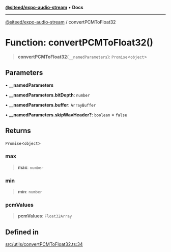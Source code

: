 [**@siteed/expo-audio-stream**](../README.md) • **Docs**

***

[@siteed/expo-audio-stream](../README.md) / convertPCMToFloat32

# Function: convertPCMToFloat32()

> **convertPCMToFloat32**(`__namedParameters`): `Promise`\<`object`\>

## Parameters

• **\_\_namedParameters**

• **\_\_namedParameters.bitDepth**: `number`

• **\_\_namedParameters.buffer**: `ArrayBuffer`

• **\_\_namedParameters.skipWavHeader?**: `boolean` = `false`

## Returns

`Promise`\<`object`\>

### max

> **max**: `number`

### min

> **min**: `number`

### pcmValues

> **pcmValues**: `Float32Array`

## Defined in

[src/utils/convertPCMToFloat32.ts:34](https://github.com/deeeed/expo-audio-stream/blob/0f696d587834cc1241d34bb99aa8cdd052d87665/packages/expo-audio-stream/src/utils/convertPCMToFloat32.ts#L34)
